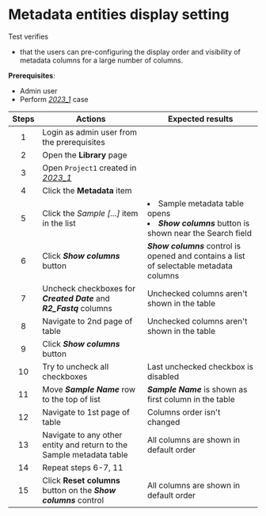 #	Metadata entities display setting

Test verifies
- that the users can pre-configuring the display order and visibility of metadata columns for a large number of columns.

**Prerequisites**:

- Admin user
- Perform [_2023_1_](2023_1-Column_sorting_extension.md) case

| Steps | Actions | Expected results |
| :---: | --- | --- |
| 1 | Login as admin user from the prerequisites | |
| 2 | Open the **Library** page | |
| 3 | Open `Project1` created in [_2023_1_](2023_1-Column_sorting_extension.md) | |
| 4 | Click the **Metadata** item | |
| 5 | Click the *Sample [...]* item in the list | <li> Sample metadata table opens <li> ***Show columns*** button is shown near the Search field |
| 6 | Click ***Show columns*** button | ***Show columns*** control is opened and contains a list of selectable metadata columns |
| 7 | Uncheck checkboxes for ***Created Date*** and ***R2_Fastq*** columns | Unchecked columns aren't shown in the table |
| 8 | Navigate to 2nd page of table | Unchecked columns aren't shown in the table |
| 9 | Click ***Show columns*** button | |
| 10 | Try to uncheck all checkboxes | Last unchecked checkbox is disabled |
| 11 |  Move ***Sample Name*** row to the top of list | ***Sample Name*** is shown as first column in the table |
| 12 | Navigate to 1st page of table | Columns order isn't changed |
| 13 | Navigate to any other entity and return to the Sample metadata table | All columns are shown in default order |
| 14 | Repeat steps 6-7, 11 | |
| 15 | Click **Reset columns** button on the ***Show columns*** control | All columns are shown in default order |